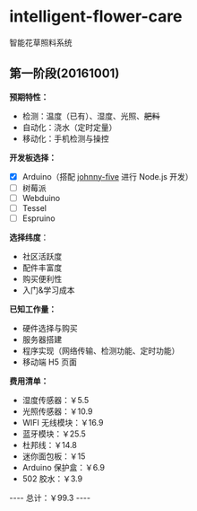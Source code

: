# intelligent-flower-care
智能花草照料系统


## 第一阶段(20161001)

**预期特性：**

* 检测：温度（已有）、湿度、光照、<del>肥料</del>
* 自动化：浇水（定时定量）
* 移动化：手机检测与操控

**开发板选择：**
* [x] Arduino（搭配 [johnny-five](https://github.com/rwaldron/johnny-five/) 进行 Node.js 开发）
* [ ] 树莓派
* [ ] Webduino
* [ ] Tessel
* [ ] Espruino

**选择纬度**：
* 社区活跃度
* 配件丰富度
* 购买便利性
* 入门&学习成本

**已知工作量：**
* 硬件选择与购买
* 服务器搭建
* 程序实现（网络传输、检测功能、定时功能）
* 移动端 H5 页面

**费用清单：**
* 湿度传感器：￥5.5
* 光照传感器：￥10.9
* WIFI 无线模块：￥16.9
* 蓝牙模块：￥25.5
* 杜邦线：￥14.8
* 迷你面包板：￥15
* Arduino 保护盒：￥6.9
* 502 胶水：￥3.9

---- 总计：￥99.3 ----

